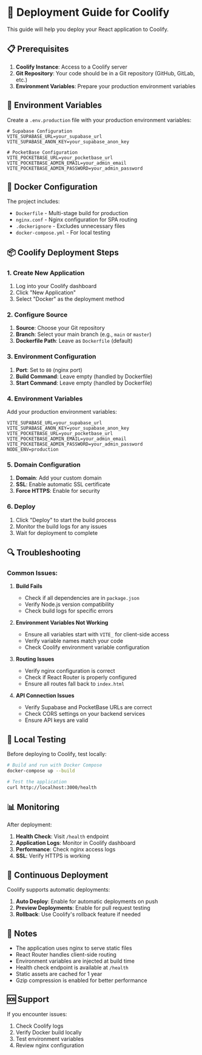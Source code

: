 # 🚀 Deployment Guide for Coolify

This guide will help you deploy your React application to Coolify.

## 📋 Prerequisites

1. **Coolify Instance**: Access to a Coolify server
2. **Git Repository**: Your code should be in a Git repository (GitHub, GitLab, etc.)
3. **Environment Variables**: Prepare your production environment variables

## 🔧 Environment Variables

Create a `.env.production` file with your production environment variables:

```env
# Supabase Configuration
VITE_SUPABASE_URL=your_supabase_url
VITE_SUPABASE_ANON_KEY=your_supabase_anon_key

# PocketBase Configuration
VITE_POCKETBASE_URL=your_pocketbase_url
VITE_POCKETBASE_ADMIN_EMAIL=your_admin_email
VITE_POCKETBASE_ADMIN_PASSWORD=your_admin_password
```

## 🐳 Docker Configuration

The project includes:
- `Dockerfile` - Multi-stage build for production
- `nginx.conf` - Nginx configuration for SPA routing
- `.dockerignore` - Excludes unnecessary files
- `docker-compose.yml` - For local testing

## 📦 Coolify Deployment Steps

### 1. **Create New Application**
1. Log into your Coolify dashboard
2. Click "New Application"
3. Select "Docker" as the deployment method

### 2. **Configure Source**
1. **Source**: Choose your Git repository
2. **Branch**: Select your main branch (e.g., `main` or `master`)
3. **Dockerfile Path**: Leave as `Dockerfile` (default)

### 3. **Environment Configuration**
1. **Port**: Set to `80` (nginx port)
2. **Build Command**: Leave empty (handled by Dockerfile)
3. **Start Command**: Leave empty (handled by Dockerfile)

### 4. **Environment Variables**
Add your production environment variables:
```
VITE_SUPABASE_URL=your_supabase_url
VITE_SUPABASE_ANON_KEY=your_supabase_anon_key
VITE_POCKETBASE_URL=your_pocketbase_url
VITE_POCKETBASE_ADMIN_EMAIL=your_admin_email
VITE_POCKETBASE_ADMIN_PASSWORD=your_admin_password
NODE_ENV=production
```

### 5. **Domain Configuration**
1. **Domain**: Add your custom domain
2. **SSL**: Enable automatic SSL certificate
3. **Force HTTPS**: Enable for security

### 6. **Deploy**
1. Click "Deploy" to start the build process
2. Monitor the build logs for any issues
3. Wait for deployment to complete

## 🔍 Troubleshooting

### Common Issues:

1. **Build Fails**
   - Check if all dependencies are in `package.json`
   - Verify Node.js version compatibility
   - Check build logs for specific errors

2. **Environment Variables Not Working**
   - Ensure all variables start with `VITE_` for client-side access
   - Verify variable names match your code
   - Check Coolify environment variable configuration

3. **Routing Issues**
   - Verify nginx configuration is correct
   - Check if React Router is properly configured
   - Ensure all routes fall back to `index.html`

4. **API Connection Issues**
   - Verify Supabase and PocketBase URLs are correct
   - Check CORS settings on your backend services
   - Ensure API keys are valid

## 🧪 Local Testing

Before deploying to Coolify, test locally:

```bash
# Build and run with Docker Compose
docker-compose up --build

# Test the application
curl http://localhost:3000/health
```

## 📊 Monitoring

After deployment:
1. **Health Check**: Visit `/health` endpoint
2. **Application Logs**: Monitor in Coolify dashboard
3. **Performance**: Check nginx access logs
4. **SSL**: Verify HTTPS is working

## 🔄 Continuous Deployment

Coolify supports automatic deployments:
1. **Auto Deploy**: Enable for automatic deployments on push
2. **Preview Deployments**: Enable for pull request testing
3. **Rollback**: Use Coolify's rollback feature if needed

## 📝 Notes

- The application uses nginx to serve static files
- React Router handles client-side routing
- Environment variables are injected at build time
- Health check endpoint is available at `/health`
- Static assets are cached for 1 year
- Gzip compression is enabled for better performance

## 🆘 Support

If you encounter issues:
1. Check Coolify logs
2. Verify Docker build locally
3. Test environment variables
4. Review nginx configuration
